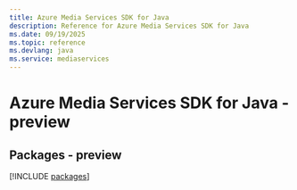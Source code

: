 ```yaml
---
title: Azure Media Services SDK for Java
description: Reference for Azure Media Services SDK for Java
ms.date: 09/19/2025
ms.topic: reference
ms.devlang: java
ms.service: mediaservices
---
```

# Azure Media Services SDK for Java - preview
## Packages - preview
[!INCLUDE [packages](media-services-index.md)]